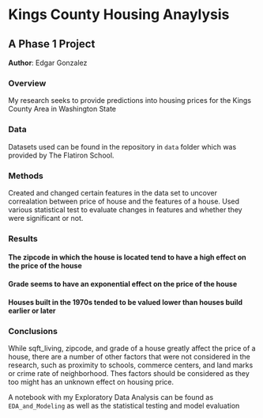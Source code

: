 
# Kings County Housing Anaylysis

## A Phase 1 Project

**Author**: Edgar Gonzalez

### Overview

My research seeks to provide predictions into housing prices for the Kings County Area in Washington State 


### Data 

Datasets used can be found in the repository in `data` folder which was provided by The Flatiron School.


### Methods

Created and changed certain features in the data set to uncover correalation between price of house and the features of a house.
Used various statistical test to evaluate changes in features and whether they were significant or not.

### Results
#### The zipcode in which the house is located tend to have a high effect on the price of the house


#### Grade seems to have an exponential effect on the price of the house


#### Houses built in the 1970s tended to be valued lower than houses build earlier or later

### Conclusions
While sqft_living, zipcode, and grade of a house greatly affect the price of a house, there are a number of other factors that were not considered in the research, such as proximity to schools, commerce centers, and land marks or crime rate of neighborhood. Thes factors should be considered as they too might has an unknown effect on housing price.

A notebook with my Exploratory Data Analysis can be found as `EDA_and_Modeling` as well as the statistical testing and model evaluation

